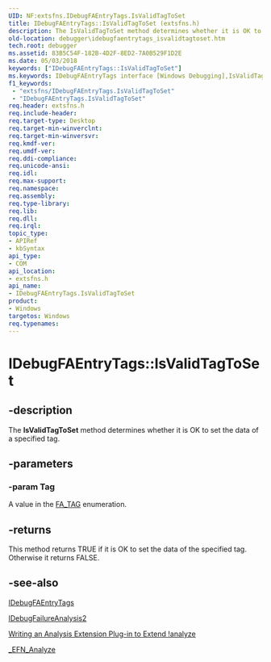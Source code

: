 ```yaml
---
UID: NF:extsfns.IDebugFAEntryTags.IsValidTagToSet
title: IDebugFAEntryTags::IsValidTagToSet (extsfns.h)
description: The IsValidTagToSet method determines whether it is OK to set the data of a specified tag.
old-location: debugger\idebugfaentrytags_isvalidtagtoset.htm
tech.root: debugger
ms.assetid: 83B5C54F-182B-4D2F-8ED2-7A0B529F1D2E
ms.date: 05/03/2018
keywords: ["IDebugFAEntryTags::IsValidTagToSet"]
ms.keywords: IDebugFAEntryTags interface [Windows Debugging],IsValidTagToSet method, IDebugFAEntryTags.IsValidTagToSet, IDebugFAEntryTags::IsValidTagToSet, IsValidTagToSet, IsValidTagToSet method [Windows Debugging], IsValidTagToSet method [Windows Debugging],IDebugFAEntryTags interface, debugger.idebugfaentrytags_isvalidtagtoset, extsfns/IDebugFAEntryTags::IsValidTagToSet
f1_keywords:
 - "extsfns/IDebugFAEntryTags.IsValidTagToSet"
 - "IDebugFAEntryTags.IsValidTagToSet"
req.header: extsfns.h
req.include-header: 
req.target-type: Desktop
req.target-min-winverclnt: 
req.target-min-winversvr: 
req.kmdf-ver: 
req.umdf-ver: 
req.ddi-compliance: 
req.unicode-ansi: 
req.idl: 
req.max-support: 
req.namespace: 
req.assembly: 
req.type-library: 
req.lib: 
req.dll: 
req.irql: 
topic_type:
- APIRef
- kbSyntax
api_type:
- COM
api_location:
- extsfns.h
api_name:
- IDebugFAEntryTags.IsValidTagToSet
product:
- Windows
targetos: Windows
req.typenames: 
---
```


# IDebugFAEntryTags::IsValidTagToSet


## -description


The <b>IsValidTagToSet</b> method determines whether it is OK to set the data of a specified tag.


## -parameters




### -param Tag

A value in the <a href="https://docs.microsoft.com/windows-hardware/drivers/debugger/writing-an-analysis-extension-to-extend--analyze">FA_TAG</a> enumeration.


## -returns



This method returns TRUE if it is OK to set the data of the specified tag. Otherwise it returns FALSE.




## -see-also




<a href="https://docs.microsoft.com/windows-hardware/drivers/ddi/extsfns/nn-extsfns-idebugfaentrytags">IDebugFAEntryTags</a>



<a href="https://docs.microsoft.com/windows-hardware/drivers/ddi/extsfns/nn-extsfns-idebugfailureanalysis2">IDebugFailureAnalysis2</a>



<a href="https://docs.microsoft.com/windows-hardware/drivers/debugger/writing-an-analysis-extension-to-extend--analyze">Writing an Analysis Extension Plug-in to Extend !analyze</a>



<a href="https://docs.microsoft.com/windows-hardware/drivers/ddi/extsfns/nc-extsfns-ext_analysis_plugin">_EFN_Analyze</a>
 

 

